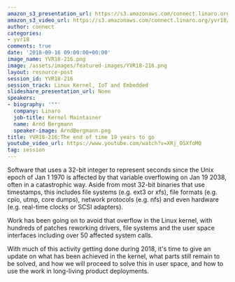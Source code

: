 ```yaml
---
amazon_s3_presentation_url: https://s3.amazonaws.com/connect.linaro.org/yvr18/presentations/yvr18-216.pdf
amazon_s3_video_url: https://s3.amazonaws.com/connect.linaro.org/yvr18/videos/yvr18-216.mp4
author: connect
categories:
- yvr18
comments: true
date: '2018-09-16 09:00:00+00:00'
image_name: YVR18-216.png
image: /assets/images/featured-images/YVR18-216.png
layout: resource-post
session_id: YVR18-216
session_track: Linux Kernel, IoT and Embedded
slideshare_presentation_url: None
speakers:
- biography: '""'
  company: Linaro
  job-title: Kernel Maintainer
  name: Arnd Bergmann
  speaker-image: ArndBergmann.png
title: YVR18-216:The end of time 19 years to go
youtube_video_url: https://www.youtube.com/watch?v=XRj_OSXfoMQ
tag: session
---
```


Software that uses a 32-bit integer to represent seconds since the Unix epoch of Jan 1 1970 is affected by that variable overflowing on Jan 19 2038, often in a catastrophic way. Aside from most 32-bit binaries that use timestamps, this includes file systems (e.g. ext3 or xfs), file formats (e.g. cpio, utmp, core dumps), network protocols (e.g. nfs) and even hardware (e.g. real-time clocks or SCSI adapters).

Work has been going on to avoid that overflow in the Linux kernel, with hundreds of patches reworking drivers, file systems and the user space interfaces including over 50 affected system calls.

With much of this activity getting done during 2018, it's time to give an update on what has been achieved in the kernel, what parts still remain to be solved, and how we will proceed to solve this in user space, and how to use the work in long-living product deployments.
